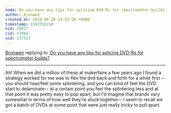 ```yaml
---
node: Do you have any tips for splicing DVD-Rs for spectrometer builds?
author: Bronwen
created_at: 2020-06-28 14:55:50 +0000
timestamp: 1593356150
nid: 24037
cid: 27064
uid: 237313
---
```




[Bronwen](../profile/Bronwen) replying to: [Do you have any tips for splicing DVD-Rs for spectrometer builds?](../notes/mimiss/06-24-2020/do-you-have-any-tips-for-splicing-dvd-rs-for-spectrometer-builds)

----
Ah! When we did a million of these at makerfaire a few years ago I found a strategy worked for me was to flex the dvd back and forth for a while first -- you should hear/feel  some splintering, and you can kind of feel the DVD start to delaminate-- at a certain point you feel the splintering less and at that point it was pretty easy to pop apart, but I'd imagine that brands vary somewhat in terms of how well they're stuck together-- I seem to recall we got a batch of DVDs at some point that were just really tricky to pull apart. 